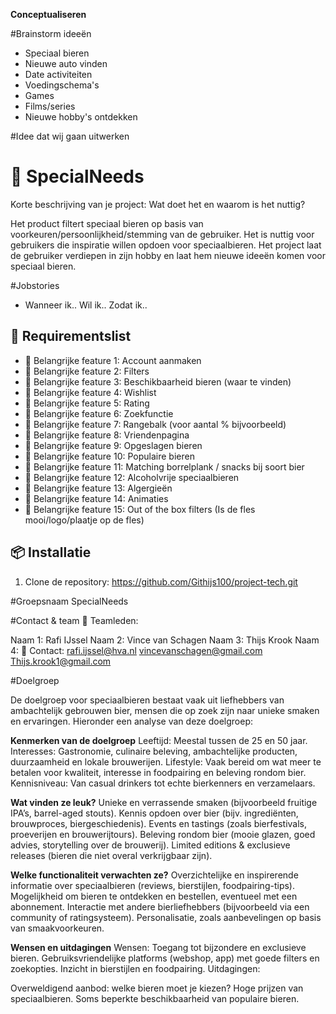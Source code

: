 **Conceptualiseren**

#Brainstorm ideeën
- Speciaal bieren
- Nieuwe auto vinden
- Date activiteiten
- Voedingschema's
- Games
- Films/series
- Nieuwe hobby's ontdekken

#Idee dat wij gaan uitwerken

# 📌 SpecialNeeds
Korte beschrijving van je project: Wat doet het en waarom is het nuttig?

Het product filtert speciaal bieren op basis van voorkeuren/persoonlijkheid/stemming van de gebruiker. 
Het is nuttig voor gebruikers die inspiratie willen opdoen voor speciaalbieren.
Het project laat de gebruiker verdiepen in zijn hobby en laat hem nieuwe ideeën komen voor speciaal bieren.

#Jobstories
- Wanneer ik.. Wil ik.. Zodat ik..

## 🚀 Requirementslist
- 🔹 Belangrijke feature 1: Account aanmaken
- 🔹 Belangrijke feature 2: Filters
- 🔹 Belangrijke feature 3: Beschikbaarheid bieren (waar te vinden)
- 🔹 Belangrijke feature 4: Wishlist
- 🔹 Belangrijke feature 5: Rating
- 🔹 Belangrijke feature 6: Zoekfunctie
- 🔹 Belangrijke feature 7: Rangebalk (voor aantal % bijvoorbeeld)
- 🔹 Belangrijke feature 8: Vriendenpagina
- 🔹 Belangrijke feature 9: Opgeslagen bieren
- 🔹 Belangrijke feature 10: Populaire bieren
- 🔹 Belangrijke feature 11: Matching borrelplank / snacks bij soort bier
- 🔹 Belangrijke feature 12: Alcoholvrije speciaalbieren
- 🔹 Belangrijke feature 13: Algergieën
- 🔹 Belangrijke feature 14: Animaties
- 🔹 Belangrijke feature 15: Out of the box filters (Is de fles mooi/logo/plaatje op de fles)




## 📦 Installatie
1. Clone de repository:
https://github.com/Githijs100/project-tech.git

  

#Groepsnaam
SpecialNeeds

#Contact & team
👥 Teamleden:

Naam 1: Rafi IJssel
Naam 2: Vince van Schagen
Naam 3: Thijs Krook
Naam 4:
📧 Contact: 
rafi.ijssel@hva.nl
vincevanschagen@gmail.com
Thijs.krook1@gmail.com


#Doelgroep

De doelgroep voor speciaalbieren bestaat vaak uit liefhebbers van ambachtelijk gebrouwen bier, mensen die op zoek zijn naar unieke smaken en ervaringen. Hieronder een analyse van deze doelgroep:

**Kenmerken van de doelgroep**
Leeftijd: Meestal tussen de 25 en 50 jaar.
Interesses: Gastronomie, culinaire beleving, ambachtelijke producten, duurzaamheid en lokale brouwerijen.
Lifestyle: Vaak bereid om wat meer te betalen voor kwaliteit, interesse in foodpairing en beleving rondom bier.
Kennisniveau: Van casual drinkers tot echte bierkenners en verzamelaars.

**Wat vinden ze leuk?**
Unieke en verrassende smaken (bijvoorbeeld fruitige IPA’s, barrel-aged stouts).
Kennis opdoen over bier (bijv. ingrediënten, brouwproces, biergeschiedenis).
Events en tastings (zoals bierfestivals, proeverijen en brouwerijtours).
Beleving rondom bier (mooie glazen, goed advies, storytelling over de brouwerij).
Limited editions & exclusieve releases (bieren die niet overal verkrijgbaar zijn).

**Welke functionaliteit verwachten ze?**
Overzichtelijke en inspirerende informatie over speciaalbieren (reviews, bierstijlen, foodpairing-tips).
Mogelijkheid om bieren te ontdekken en bestellen, eventueel met een abonnement.
Interactie met andere bierliefhebbers (bijvoorbeeld via een community of ratingsysteem).
Personalisatie, zoals aanbevelingen op basis van smaakvoorkeuren.

**Wensen en uitdagingen**
Wensen:
Toegang tot bijzondere en exclusieve bieren.
Gebruiksvriendelijke platforms (webshop, app) met goede filters en zoekopties.
Inzicht in bierstijlen en foodpairing.
Uitdagingen:

Overweldigend aanbod: welke bieren moet je kiezen?
Hoge prijzen van speciaalbieren.
Soms beperkte beschikbaarheid van populaire bieren.







